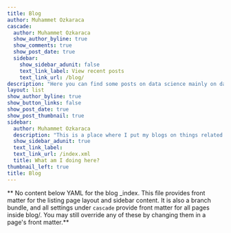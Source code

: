 ```yaml
---
title: Blog
author: Muhammet Ozkaraca
cascade:
  author: Muhammet Ozkaraca
  show_author_byline: true
  show_comments: true
  show_post_date: true
  sidebar:
    show_sidebar_adunit: false
    text_link_label: View recent posts
    text_link_url: /blog/
description: "Here you can find some posts on data science mainly on data visualisation, exploration of new datasets and R packages that might make your daily activities easier.\n"
layout: list
show_author_byline: true
show_button_links: false
show_post_date: true
show_post_thumbnail: true
sidebar:
  author: Muhammet Ozkaraca
  description: "This is a place where I put my blogs on things related to data and R."
  show_sidebar_adunit: true
  text_link_label: 
  text_link_url: /index.xml
  title: What am I doing here?
thumbnail_left: true
title: Blog
---
```


** No content below YAML for the blog _index. This file provides front matter for the listing page layout and sidebar content. It is also a branch bundle, and all settings under `cascade` provide front matter for all pages inside blog/. You may still override any of these by changing them in a page's front matter.**
